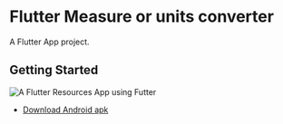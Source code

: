 # Flutter Measure or units converter

A Flutter App project.

## Getting Started
![A Flutter Resources App using Futter ](https://github.com/JaveedIshaq/flutter-measurs-converter/blob/master/flutter-measyres-conveter-screen-shot.png)

- [Download Android apk](https://github.com/JaveedIshaq/flutter-measurs-converter/blob/master/app-release.apk)
